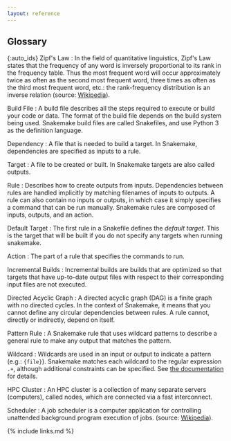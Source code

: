```yaml
---
layout: reference
---
```


## Glossary

{:auto_ids}
Zipf's Law
: In the field of quantitative linguistics, Zipf's Law states that the
frequency of any word is inversely proportional to its rank in the frequency
table. Thus the most frequent word will occur approximately twice as often as
the second most frequent word, three times as often as the third most
frequent word, etc.: the rank-frequency distribution is an inverse relation
(source: [Wikipedia][zipf]).

Build File
: A build file describes all the steps required to execute or build your code
or data. The format of the build file depends on the build system being used.
Snakemake build files are called Snakefiles, and use Python 3 as the
definition language.

Dependency
: A file that is needed to build a target. In Snakemake, dependencies are
specified as inputs to a rule.

Target
: A file to be created or built. In Snakemake targets are also called outputs.

Rule
: Describes how to create outputs from inputs. Dependencies between rules are handled
implicitly by matching filenames of inputs to outputs. A rule can also
contain no inputs or outputs, in which case it simply specifies a command
that can be run manually. Snakemake rules are composed of inputs, outputs,
and an action.

Default Target
: The first rule in a Snakefile defines the *default target*. This is the target
that will be built if you do not specify any targets when running snakemake.

Action
: The part of a rule that specifies the commands to run.

Incremental Builds
: Incremental builds are builds that are optimized so that targets that have
up-to-date output files with respect to their corresponding input files are
not executed.

Directed Acyclic Graph
: A directed acyclic graph (DAG) is a finite graph with no directed cycles.
In the context of Snakemake, it means that you cannot define any circular
dependencies between rules. A rule cannot, directly or indirectly, depend on
itself.

Pattern Rule
: A Snakemake rule that uses wildcard patterns to describe a general rule to
make any output that matches the pattern.

Wildcard
: Wildcards are used in an input or output to indicate a pattern (e.g.: `{file}`).
Snakemake matches each wildcard to the regular expression `.+`, although additional
constraints can be specified. See [the documentation][docs-wildcard] for details.

HPC Cluster
: An HPC cluster is a collection of many separate servers (computers), called
nodes, which are connected via a fast interconnect.

Scheduler
: A job scheduler is a computer application for controlling unattended
background program execution of jobs.
(source: [Wikipedia][wiki-scheduler]).

{% include links.md %}

[zipf]: https://en.wikipedia.org/wiki/Zipf%27s_law
[wiki-scheduler]: https://en.wikipedia.org/wiki/Job_scheduler
[docs-wildcard]: https://snakemake.readthedocs.io/en/stable/snakefiles/rules.html#wildcards